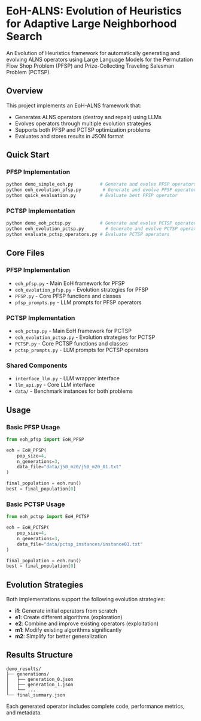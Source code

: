 # EoH-ALNS: Evolution of Heuristics for Adaptive Large Neighborhood Search

An Evolution of Heuristics framework for automatically generating and evolving ALNS operators using Large Language Models for the Permutation Flow Shop Problem (PFSP) and Prize-Collecting Traveling Salesman Problem (PCTSP).

## Overview

This project implements an EoH-ALNS framework that:
- Generates ALNS operators (destroy and repair) using LLMs
- Evolves operators through multiple evolution strategies
- Supports both PFSP and PCTSP optimization problems
- Evaluates and stores results in JSON format

## Quick Start

### PFSP Implementation
```bash
python demo_simple_eoh.py          # Generate and evolve PFSP operators 
python eoh_evolution_pfsp.py        # Generate and evolve PFSP operators extensively
python quick_evaluation.py         # Evaluate best PFSP operator
```

### PCTSP Implementation
```bash
python demo_eoh_pctsp.py           # Generate and evolve PCTSP operators
python eoh_evolution_pctsp.py        # Generate and evolve PCTSP operators extensively
python evaluate_pctsp_operators.py # Evaluate PCTSP operators
```

## Core Files

### PFSP Implementation
- `eoh_pfsp.py` - Main EoH framework for PFSP
- `eoh_evolution_pfsp.py` - Evolution strategies for PFSP
- `PFSP.py` - Core PFSP functions and classes
- `pfsp_prompts.py` - LLM prompts for PFSP operators

### PCTSP Implementation
- `eoh_pctsp.py` - Main EoH framework for PCTSP
- `eoh_evolution_pctsp.py` - Evolution strategies for PCTSP
- `PCTSP.py` - Core PCTSP functions and classes
- `pctsp_prompts.py` - LLM prompts for PCTSP operators

### Shared Components
- `interface_llm.py` - LLM wrapper interface
- `llm_api.py` - Core LLM interface
- `data/` - Benchmark instances for both problems

## Usage

### Basic PFSP Usage
```python
from eoh_pfsp import EoH_PFSP

eoh = EoH_PFSP(
    pop_size=4,
    n_generations=3,
    data_file="data/j50_m20/j50_m20_01.txt"
)

final_population = eoh.run()
best = final_population[0]
```

### Basic PCTSP Usage
```python
from eoh_pctsp import EoH_PCTSP

eoh = EoH_PCTSP(
    pop_size=4,
    n_generations=3,
    data_file="data/pctsp_instances/instance01.txt"
)

final_population = eoh.run()
best = final_population[0]
```

## Evolution Strategies

Both implementations support the following evolution strategies:
- **i1**: Generate initial operators from scratch
- **e1**: Create different algorithms (exploration)
- **e2**: Combine and improve existing operators (exploitation)
- **m1**: Modify existing algorithms significantly
- **m2**: Simplify for better generalization

## Results Structure

```
demo_results/
├── generations/
│   ├── generation_0.json
│   ├── generation_1.json
│   └── ...
└── final_summary.json
```

Each generated operator includes complete code, performance metrics, and metadata. 
